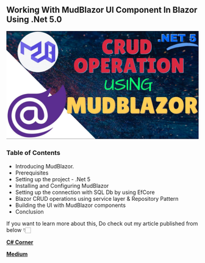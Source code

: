 
## Working With MudBlazor UI Component In Blazor Using .Net 5.0 

![Alt Text](https://github.com/JayKrishnareddy/MudBlazor_CRUD/blob/master/Blazor.jpg)

### Table of Contents
- Introducing MudBlazor.
- Prerequisites
- Setting up the project - .Net 5 
- Installing and Configuring MudBlazor
- Setting up the connection with SQL Db by using EfCore
- Blazor CRUD operations using service layer & Repository Pattern
- Building the UI with MudBlazor components
- Conclusion

If you want to learn more about this, Do check out my article published from below 👇🏻

[**C# Corner**](https://www.c-sharpcorner.com/article/working-with-mudblazor-ui-component-in-blazor-using-net-5/ "C# Corner")

[**Medium**](https://levelup.gitconnected.com/working-with-mudblazor-ui-component-in-blazor-using-net-5-0-604d8a29791e "Medium")

